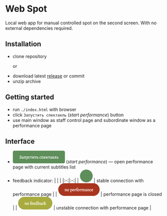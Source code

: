 # Web Spot

Local web app for manual controlled spot on the second screen. With no external dependencies required.


## Installation

* clone repository

  or

- download latest [release](../../releases/latest) or commit
- unzip archive


## Getting started

* run `./index.html` with browser
* click `Запустить спектакль` (_start performance_) button
* use main window as staff control page and subordinate window as a performance page


## Interface

* ![`Запустить спектакль`](./resources/img/Screenshot%203.2.png) (_start performance_) — open performance page with current subtitles list
* feedback indicator:
  |   |   |
  |:-:|:-:|
  | ![_Nothing(OK)_](./resources/img/Screenshot%203.3.png)    | stable connection with performance page |
  | ![`no performance`](./resources/img/Screenshot%203.4.png) | performance page is closed |
  | ![`no info`](./resources/img/Screenshot%203.5.png)        | unstable connection with performance page |

